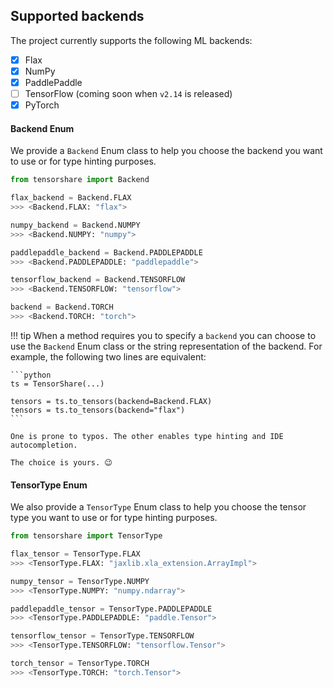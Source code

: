## Supported backends

The project currently supports the following ML backends:

* [x] Flax
* [x] NumPy
* [x] PaddlePaddle
* [ ] TensorFlow (coming soon when `v2.14` is released)
* [x] PyTorch

#### Backend Enum

We provide a `Backend` Enum class to help you choose the backend you want to use or for type hinting purposes.

```python
from tensorshare import Backend

flax_backend = Backend.FLAX
>>> <Backend.FLAX: "flax">

numpy_backend = Backend.NUMPY
>>> <Backend.NUMPY: "numpy">

paddlepaddle_backend = Backend.PADDLEPADDLE
>>> <Backend.PADDLEPADDLE: "paddlepaddle">

tensorflow_backend = Backend.TENSORFLOW
>>> <Backend.TENSORFLOW: "tensorflow">

backend = Backend.TORCH
>>> <Backend.TORCH: "torch">
```

!!! tip
    When a method requires you to specify a `backend` you can choose to use the `Backend` Enum class or the
    string representation of the backend. For example, the following two lines are equivalent:

    ```python
    ts = TensorShare(...)

    tensors = ts.to_tensors(backend=Backend.FLAX)
    tensors = ts.to_tensors(backend="flax")
    ```

    One is prone to typos. The other enables type hinting and IDE autocompletion.

    The choice is yours. 😉

#### TensorType Enum

We also provide a `TensorType` Enum class to help you choose the tensor type you want to use or for type hinting
purposes.

```python
from tensorshare import TensorType

flax_tensor = TensorType.FLAX
>>> <TensorType.FLAX: "jaxlib.xla_extension.ArrayImpl">

numpy_tensor = TensorType.NUMPY
>>> <TensorType.NUMPY: "numpy.ndarray">

paddlepaddle_tensor = TensorType.PADDLEPADDLE
>>> <TensorType.PADDLEPADDLE: "paddle.Tensor">

tensorflow_tensor = TensorType.TENSORFLOW
>>> <TensorType.TENSORFLOW: "tensorflow.Tensor">

torch_tensor = TensorType.TORCH
>>> <TensorType.TORCH: "torch.Tensor">
```
